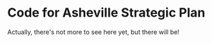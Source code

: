 # Code for Asheville Strategic Plan

Actually, there's not more to see here yet, but there will be!
